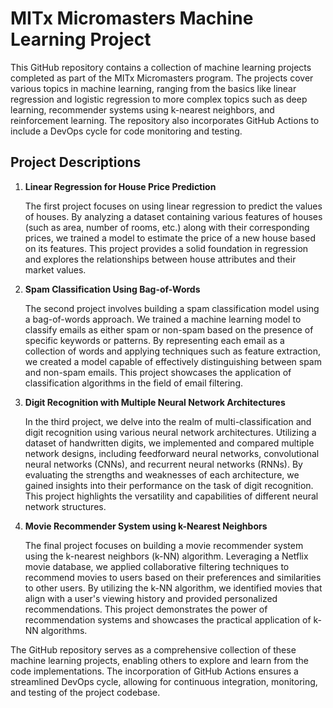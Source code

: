 # MITx Micromasters Machine Learning Project

This GitHub repository contains a collection of machine learning projects completed as part of the MITx Micromasters program. The projects cover various topics in machine learning, ranging from the basics like linear regression and logistic regression to more complex topics such as deep learning, recommender systems using k-nearest neighbors, and reinforcement learning. The repository also incorporates GitHub Actions to include a DevOps cycle for code monitoring and testing.

## Project Descriptions

1. **Linear Regression for House Price Prediction**

   The first project focuses on using linear regression to predict the values of houses. By analyzing a dataset containing various features of houses (such as area, number of rooms, etc.) along with their corresponding prices, we trained a model to estimate the price of a new house based on its features. This project provides a solid foundation in regression and explores the relationships between house attributes and their market values.

2. **Spam Classification Using Bag-of-Words**

   The second project involves building a spam classification model using a bag-of-words approach. We trained a machine learning model to classify emails as either spam or non-spam based on the presence of specific keywords or patterns. By representing each email as a collection of words and applying techniques such as feature extraction, we created a model capable of effectively distinguishing between spam and non-spam emails. This project showcases the application of classification algorithms in the field of email filtering.

3. **Digit Recognition with Multiple Neural Network Architectures**

   In the third project, we delve into the realm of multi-classification and digit recognition using various neural network architectures. Utilizing a dataset of handwritten digits, we implemented and compared multiple network designs, including feedforward neural networks, convolutional neural networks (CNNs), and recurrent neural networks (RNNs). By evaluating the strengths and weaknesses of each architecture, we gained insights into their performance on the task of digit recognition. This project highlights the versatility and capabilities of different neural network structures.

4. **Movie Recommender System using k-Nearest Neighbors**

   The final project focuses on building a movie recommender system using the k-nearest neighbors (k-NN) algorithm. Leveraging a Netflix movie database, we applied collaborative filtering techniques to recommend movies to users based on their preferences and similarities to other users. By utilizing the k-NN algorithm, we identified movies that align with a user's viewing history and provided personalized recommendations. This project demonstrates the power of recommendation systems and showcases the practical application of k-NN algorithms.

The GitHub repository serves as a comprehensive collection of these machine learning projects, enabling others to explore and learn from the code implementations. The incorporation of GitHub Actions ensures a streamlined DevOps cycle, allowing for continuous integration, monitoring, and testing of the project codebase.
